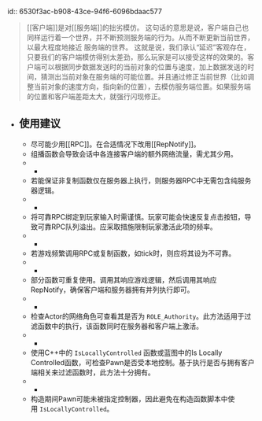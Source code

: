 id:: 6530f3ac-b908-43ce-94f6-6096bdaac577
>[[客户端]]是对[[服务端]]的拙劣模仿。
这句话的意思是说，客户端自己也同样运行着一个世界，并不断预测服务端的行为。从而不断更新当前世界，以最大程度地接近 服务端的世界。
这就是说，我们承认“延迟”客观存在，只要我们的客户端模仿得别太差劲，那么玩家是可以接受这样的效果的。客户端可以根据同步数据发送时的当前对象的位置与速度，加上数据发送的时间，猜测出当前对象在服务端的可能位置。并且通过修正当前世界（比如调整当前对象的速度方向，指向新的位置），去模仿服务端位置。如果服务端的位置和客户端差距太大，就强行闪现修正。

- ## 使用建议
	- 尽可能少用[[RPC]]。在合适情况下改用[[RepNotify]]。
	- 组播函数会导致会话中各连接客户端的额外网络流量，需尤其少用。
	- -
	- 若能保证非复制函数仅在服务器上执行，则服务器RPC中无需包含纯服务器逻辑。
	- -
	- 将可靠RPC绑定到玩家输入时需谨慎。玩家可能会快速反复点击按钮，导致可靠RPC队列溢出。应采取措施限制玩家激活此项的频率。
	- -
	- 若游戏频繁调用RPC或复制函数，如tick时，则应将其设为不可靠。
	- -
	- 部分函数可重复使用。调用其响应游戏逻辑，然后调用其响应RepNotify，确保客户端和服务器拥有并列执行即可。
	- -
	- 检查Actor的网络角色可查看其是否为 `ROLE_Authority`。此方法适用于过滤函数中的执行，该函数同时在服务器和客户端上激活。
	- -
	- 使用C++中的 `IsLocallyControlled` 函数或蓝图中的Is Locally Controlled函数，可检查Pawn是否受本地控制。基于执行是否与拥有客户端相关来过滤函数时，此方法十分拥有。
	- -
	- 构造期间Pawn可能未被指定控制器，因此避免在构造函数脚本中使用 `IsLocallyControlled`。